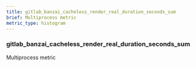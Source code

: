 ```yaml
---
title: gitlab_banzai_cacheless_render_real_duration_seconds_sum
brief: Multiprocess metric
metric_type: histogram
---
```

### gitlab_banzai_cacheless_render_real_duration_seconds_sum

Multiprocess metric